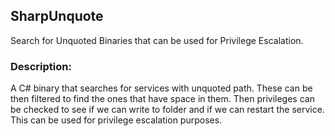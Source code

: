 ## SharpUnquote
Search for Unquoted Binaries that can be used for Privilege Escalation. 
<br>
### Description:
A C# binary that searches for services with unquoted path.
These can be then filtered to find the ones that have space in them. Then privileges can be checked to see if we can write to folder and if we can restart the service. This can be used for privilege escalation purposes.
